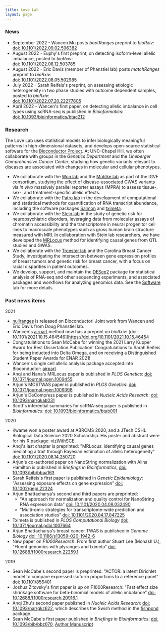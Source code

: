 ```yaml
---
title: Love Lab
layout: page
---
```


<!-- {% include JB/setup %} -->

### News

* September 2022 - Wancen Mu posts
  *bootRanges* preprint to *bioRxiv*: <br/>
  [doi: 10.1101/2022.09.02.506382](https://doi.org/10.1101/2022.09.02.506382)
* August 2022 - Euphy's first preprint, on detecting isoform-level
  allelic imbalance, posted to *bioRxiv*: <br/>
  [doi: 10.1101/2022.08.12.503785](https://doi.org/10.1101/2022.08.12.503785)
* August 2022 - Eric Davis (member of Phanstiel lab) posts
  *matchRanges* preprint to *bioRxiv*: <br/>
  [doi: 10.1101/2022.08.05.502985](https://doi.org/10.1101/2022.08.05.502985)
* July 2022 - Sarah Reifeis's preprint, on assessing etiologic
  heterogeneity in two phase studies with outcome dependent samples,
  posted to *bioRxiv*: <br/>
  [doi: 10.1101/2022.07.20.22277805](https://doi.org/10.1101/2022.07.20.22277805)
* April 2022 - Wancen's first paper, on detecting allelic imbalance in
  cell types using scRNA-seq is published in *Bioinformatics*: <br/>
  [doi: 10.1093/bioinformatics/btac212](https://doi.org/10.1093/bioinformatics/btac212)

### Research

The Love Lab uses statistical models to infer biologically meaningful
patterns in high-dimensional datasets, and develops
open-source statistical software for the [Bioconductor Project](https://bioconductor.org).
At UNC-Chapel Hill, we often collaborate with groups in the 
*Genetics Department* and the *Lineberger Comprehensive Cancer Center*, 
studying how genetic variants relevant to diseases are associated with changes
in molecular and cellular phenotypes.

* We collaborate with the 
  [Won lab](https://www.wonlab.org/) and the 
  [Mohlke lab](https://mohlke.web.unc.edu/) as part of
  the IGVF consortium, studying the effect of disease-associated GWAS
  variants via *in vivo* massively parallel reporter assays (MPRA) to
  assess tissue-, sex-, and treatment-specific allelic effects.
* We collaborate with the [Patro lab](http://www.robpatro.com/) in the
  development of computational and statistical methods for
  quantification of RNA transcript abundance, including the software
  packages [Salmon](https://combine-lab.github.io/salmon/)
  and [tximeta](https://bioconductor.org/packages/tximeta).
* We collaborate with the [Stein lab](https://steinlab.org) in the
  study of genetic risk for neuropsychiatric disorders, leveraging
  data from molecular assays of chromatin accessibility and the
  transcriptome in neural progenitor cell lines to macroscale
  phenotypes such as gross human brain structure measured with MRI.
  In collaboration with Stein lab researchers, we have developed the 
  [MRLocus](https://mikelove.github.io/mrlocus) method for identifying
  causal genes from QTL studies and GWAS.
* We collaborate with the
  [Troester lab](https://sph.unc.edu/adv_profile/melissa-troester-phd/) 
  and the Carolina Breast Cancer Study, investigating the intersection
  between gene expression profiles of breast tumors and genetic risk
  for breast cancer, with a focus on racial disparities in patient
  outcomes.
* We develop, support, and maintain the
  [DESeq2](http://bioconductor.org/packages/DESeq2) package
  for statistical analysis of RNA-seq and other sequencing experiments,
  and associated packages and workflows for analyzing genomics
  data. See the [Software](pages/software.html) tab for more details.

### Past news items

2021

* [nullranges](https://nullranges.github.io/nullranges)
  is released on Bioconductor! Joint work from Wancen and Eric Davis
  from Doug Phanstiel lab.
* Wancen's [airpart](https://bioconductor.org/packages/airpart)
  method now has a preprint on *bioRxiv*:
  [doi: 10.1101/2021.10.15.464546](https://doi.org/10.1101/2021.10.15.46454
* Congratulations to Sean McCabe for winning the 2021 Larry
  Kupper Award for Best Dissertation Publication! Congratulations to
  Sarah Reifeis for being inducted into Delta Omega, and on receiving
  a Distinguished Student Paper Awards for ENAR 2021!
* Wancen's single cell allelic analysis package accepted
  into Bioconductor:
  [airpart](https://bioconductor.org/packages/airpart)
* Anqi and Nana's MRLocus paper is published in *PLOS Genetics*:
  [doi: 10.1371/journal.pgen.1009455](https://doi.org/10.1371/journal.pgen.1009455)
* Arjun's MOSTWAS paper is published in *PLOS Genetics*:
  [doi: 10.1371/journal.pgen.1009398](https://doi.org/10.1371/journal.pgen.1009398)
* Arjun's DeCompress paper is published in *Nucleic Acids Research*:
  [doi: 10.1093/nar/gkab031](https://doi.org/10.1093/nar/gkab031)
* Scott's inferential summaries for scRNA-seq paper is published in
  *Bioinformatics*:
  [doi: 10.1093/bioinformatics/btab001](https://doi.org/10.1093/bioinformatics/btab001)


2020

* Kwame won a poster award at ABRCMS 2020, and a JTech
  CSHL Biological Data Science 2020 Scholarship. His poster and
  abstract were for his R package: [vizWithSCE](https://kwameforbes.github.io/vizWithSCE/).
* Anqi's last chapter is preprinted: "MRLocus: identifying causal genes
  mediating a trait through Bayesian estimation of allelic heterogeneity"
  [doi: 10.1101/2020.08.14.250720](https://doi.org/10.1101/2020.08.14.250720)
* Arjun's co-authored paper on NanoString normalization with Alina
  Hamilton is published in *Briefings in Bioinformatics*,
  [doi: 10.1093/bib/bbaa163](https://doi.org/10.1093/bib/bbaa163)
* Sarah Reifeis's first paper is published in *Genetic Epidemiology*:
  "Assessing exposure effects on gene expression"
  [doi: 10.1002/gepi.22324](https://doi.org/10.1002/gepi.22324)
* Arjun Bhattacharya's second and third papers are preprinted:
    - "An approach for normalization and quality control for NanoString RNA expression data"
  [doi: 10.1101/2020.04.08.032490](https://doi.org/10.1101/2020.04.08.032490)
    - "Multi-omic strategies for transcriptome-wide prediction and association studies"
  [doi: 10.1101/2020.04.17.047225](https://doi.org/10.1101/2020.04.17.047225)
* Tximeta is published in *PLOS Computational Biology*
  [doi: 10.1371/journal.pcbi.1007664](https://doi.org/10.1371/journal.pcbi.1007664)
* Arjun Bhattacharya's breast cancer TWAS is published in *Genome Biology*
  [doi: 10.1186/s13059-020-1942-6](https://doi.org/10.1186/s13059-020-1942-6)
* New paper on *F1000Research*: From first author Stuart Lee (Monash U.),
  "Fluent genomics with plyranges and tximeta"
  [doi: 10.12688/f1000research.22259.1](https://doi.org/10.12688/f1000research.22259.1)

2019

* Sean McCabe's second paper is preprinted:
  "ACTOR: a latent Dirichlet model to compare expressed 
  isoform proportions to a reference panel"
  [doi: 10.1101/856401](https://doi.org/10.1101/856401)
* Joshua Zitovsky's first paper is up on F1000Research:
  "Fast effect size shrinkage software for beta-binomial 
  models of allelic imbalance"
  [doi: 10.12688/f1000research.20916.1](https://doi.org/10.12688/f1000research.20916.1)
* Anqi Zhu's second paper published in *Nucleic Acids Research*:
  [doi: 10.1093/nar/gkz622](https://doi.org/10.1093/nar/gkz622),
  which describes the Swish method in the [fishpond](https://bioconductor.org/packages/fishpond) package.
* Sean McCabe's first paper published in *Briefings in Bioinformatics*:
  [doi: 10.1093/bib/bbz070](https://doi.org/10.1093/bib/bbz070),
  [Author Manuscript](../assets/mccabe_2019.pdf)
